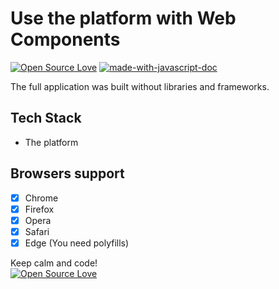 # Use the platform with Web Components
[![Open Source Love](https://badges.frapsoft.com/os/mit/mit.svg?v=102)](https://github.com/ellerbrock/open-source-badge/)
[![made-with-javascript-doc](https://img.shields.io/badge/Made%20with-Javascript-1f425f.svg)](https://www.sphinx-doc.org/)

The full application was built without libraries and frameworks.

## Tech Stack

- The platform 

## Browsers support

- [x] Chrome
- [x] Firefox
- [x] Opera
- [x] Safari
- [x] Edge (You need polyfills)

Keep calm and code!
<br>
[![Open Source Love](https://badges.frapsoft.com/os/v3/open-source.svg?v=102)](https://github.com/ellerbrock/open-source-badge/)